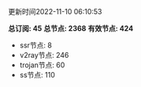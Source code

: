 更新时间2022-11-10 06:10:53

**总订阅: 45**
**总节点: 2368**
**有效节点: 424**
- ssr节点: 8
- v2ray节点: 246
- trojan节点: 60
- ss节点: 110
